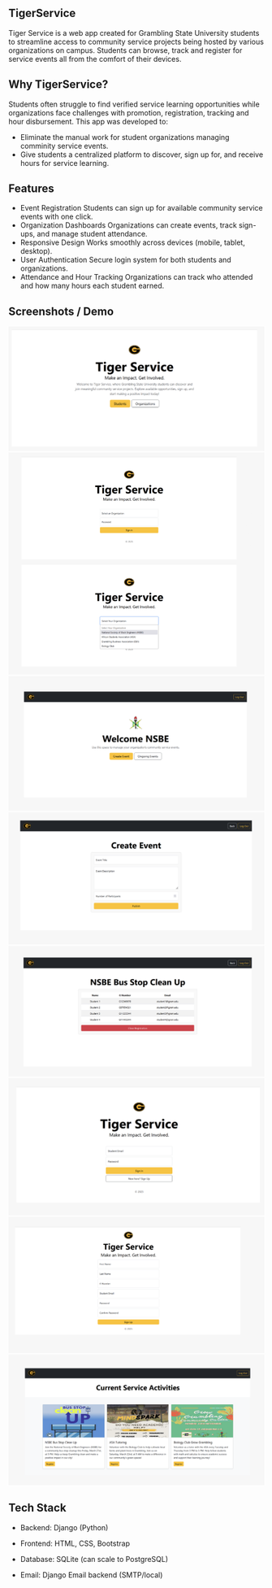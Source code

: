 ## TigerService
Tiger Service is a web app created for Grambling State University students to streamline access to community service projects being hosted by various organizations on campus. Students can browse, track and register for service events all from the comfort of their devices.

## Why TigerService?
Students often struggle to find verified service learning opportunities while organizations face challenges with promotion, registration, tracking and hour disbursement.
This app was developed to:
- Eliminate the manual work for student organizations managing comminity service events.
- Give students a centralized platform to discover, sign up for, and receive hours for service learning.

## Features
- Event Registration
Students can sign up for available community service events with one click.
- Organization Dashboards
Organizations can create events, track sign-ups, and manage student attendance.
- Responsive Design
Works smoothly across devices (mobile, tablet, desktop).
- User Authentication
Secure login system for both students and organizations.
- Attendance and Hour Tracking
Organizations can track who attended and how many hours each student earned.



## Screenshots / Demo
![Home Page](/demo/image.png)
![Sign in page](/demo/image-1.png)
![Organizations' dashboard](/demo/image-2.png)
![Page for creating events](/demo/image-3.png)
![Registered Students page](/demo/image-4.png)
![Student sign-in](/demo/image-5.png)
![Student sign-up](/demo/image-6.png)
![Student Dashboard](/demo/image-7.png)

## Tech Stack
- Backend: Django (Python)

- Frontend: HTML, CSS, Bootstrap

- Database: SQLite (can scale to PostgreSQL)

- Email: Django Email backend (SMTP/local)

